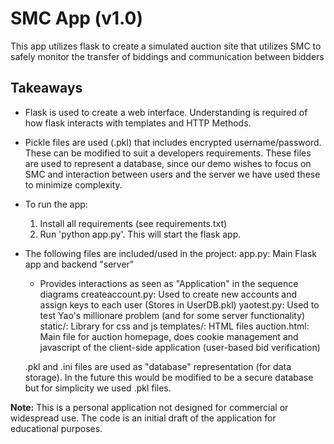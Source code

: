 # SMC App (v1.0)
This app utilizes flask to create a simulated auction site that utilizes SMC to safely monitor the transfer of biddings and communication between bidders

## Takeaways
* Flask is used to create a web interface. Understanding is required of how flask interacts with templates and HTTP Methods.
* Pickle files are used (.pkl) that includes encrypted username/password. These can be modified to suit a developers requirements. These files are used to represent a database, since our demo wishes to focus on SMC and interaction between users and the server we have used these to minimize complexity.
* To run the app:
  1. Install all requirements (see requirements.txt)
  2. Run 'python app.py'. This will start the flask app.

* The following files are included/used in the project:
  app.py: Main Flask app and backend "server"
    * Provides interactions as seen as "Application" in the sequence diagrams
  createaccount.py: Used to create new accounts and assign keys to each user (Stores in UserDB.pkl)
  yaotest.py: Used to test Yao's millionare problem (and for some server functionality)
  static/: Library for css and js
  templates/: HTML files
  auction.html: Main file for auction homepage, does cookie management and javascript of the client-side application (user-based bid verification)

  .pkl and .ini files are used as "database" representation (for data storage). In the future this would be modified to be a secure database but for simplicity we used .pkl files. 


**Note:** This is a personal application not designed for commercial or widespread use. The code is an initial draft of the application for educational purposes.
